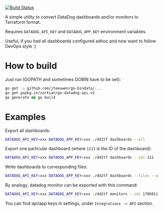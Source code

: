 [![Build Status](https://travis-ci.org/amnk/dd2tf.svg?branch=master)](https://travis-ci.org/amnk/dd2tf)

A simple utility to convert DataDog dashboards and/or monitors to Terraform format. 

Requires `DATADOG_API_KEY` and `DATADOG_APP_KEY` environment variables.

Useful, if you had all dashboards configured adhoc and now want to follow DevOps style :)

# How to build
Just run (GOPATH and sometimes GOBIN have to be set):
```bash
go get -u github.com/jteeuwen/go-bindata/...
go get gopkg.in/zorkian/go-datadog-api.v2
go generate && go build
```

# Examples
Export all dashboards:
```bash
DATADOG_API_KEY=xxx DATADOG_APP_KEY=xxx ./dd2tf dashboards --all
```

Export one particular dashboard (where `1111` is the ID of the dashboard):
```bash
DATADOG_API_KEY=xxx DATADOG_APP_KEY=xxx ./dd2tf dashboards --ids 111
```

Write dashboards to corresponding files:
```bash
DATADOG_API_KEY=xxx DATADOG_APP_KEY=xxx ./dd2tf dashboards --files --all
```

By analogy, datadog monitor can be exported with this command:
```bash
DATADOG_API_KEY=xxx DATADOG_APP_KEY=xxx ./dd2tf monitors --ids 1706011
```

You can find api/app keys in settings, under `Integrations -> API` section.
